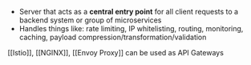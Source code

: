 - Server that acts as a **central entry point** for all client requests to a backend system or group of microservices
- Handles things like: rate limiting, IP whitelisting, routing, monitoring, caching, payload compression/transformation/validation

[[Istio]], [[NGINX]], [[Envoy Proxy]] can be used as API Gateways